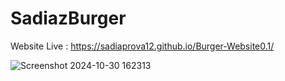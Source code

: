 # SadiazBurger
Website Live : https://sadiaprova12.github.io/Burger-Website0.1/

![Screenshot 2024-10-30 162313](https://github.com/user-attachments/assets/eb8ebd31-645c-4781-9b03-b5f13ba4330e)
